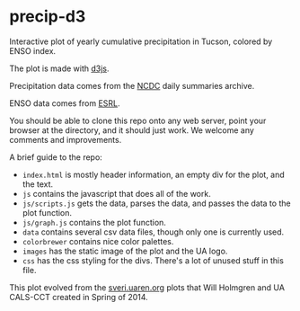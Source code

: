 # precip-d3
Interactive plot of yearly cumulative precipitation in Tucson, colored by ENSO index.

The plot is made with [d3js](http://d3js.org).

Precipitation data comes from the [NCDC](http://www.ncdc.noaa.gov) daily summaries archive.

ENSO data comes from [ESRL](http://www.esrl.noaa.gov/psd/enso/mei/table.html).

You should be able to clone this repo onto any web server, point your browser at the directory, and it should just work.
We welcome any comments and improvements.

A brief guide to the repo:

* ``index.html`` is mostly header information, an empty div for the plot, and the text.
* ``js`` contains the javascript that does all of the work.
* ``js/scripts.js`` gets the data, parses the data, and passes the data to the plot function.
* ``js/graph.js`` contains the plot function.
* ``data`` contains several csv data files, though only one is currently used.
* ``colorbrewer`` contains nice color palettes.
* ``images`` has the static image of the plot and the UA logo.
* ``css`` has the css styling for the divs. There's a lot of unused stuff in this file.

This plot evolved from the [sveri.uaren.org](https://sveri.uaren.org) plots that Will Holmgren and UA CALS-CCT created in Spring of 2014.
